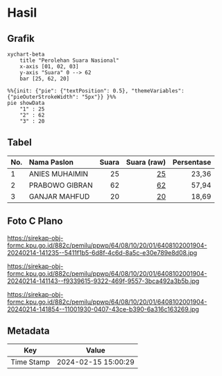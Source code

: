 # Hasil

## Grafik

```mermaid
xychart-beta
    title "Perolehan Suara Nasional"
    x-axis [01, 02, 03]
    y-axis "Suara" 0 --> 62
    bar [25, 62, 20]
```

```mermaid
%%{init: {"pie": {"textPosition": 0.5}, "themeVariables": {"pieOuterStrokeWidth": "5px"}} }%%
pie showData
    "1" : 25
    "2" : 62
    "3" : 20
```

## Tabel

| No. | Nama Paslon    | Suara | Suara (raw) | Persentase |
|:--- |:-------------- | -----:| -----------:| ----------:|
| 1   | ANIES MUHAIMIN | 25    | [25][p-1]   | 23,36      |
| 2   | PRABOWO GIBRAN | 62    | [62][p-2]   | 57,94      |
| 3   | GANJAR MAHFUD  | 20    | [20][p-3]   | 18,69      |


[p-1]: https://github.com/gigit-pemilu/pemilu-2024/blob/main/pilpres/hitung-suara/sub/64-kalimantan-timur/sub/08-kutai-timur/sub/10-kaliorang/sub/2001-kaliorang/sub/904-tps/sub/paslon-1.txt
[p-2]: https://github.com/gigit-pemilu/pemilu-2024/blob/main/pilpres/hitung-suara/sub/64-kalimantan-timur/sub/08-kutai-timur/sub/10-kaliorang/sub/2001-kaliorang/sub/904-tps/sub/paslon-2.txt
[p-3]: https://github.com/gigit-pemilu/pemilu-2024/blob/main/pilpres/hitung-suara/sub/64-kalimantan-timur/sub/08-kutai-timur/sub/10-kaliorang/sub/2001-kaliorang/sub/904-tps/sub/paslon-3.txt

## Foto C Plano

https://sirekap-obj-formc.kpu.go.id/882c/pemilu/ppwp/64/08/10/20/01/6408102001904-20240214-141235--5411f1b5-6d8f-4c6d-8a5c-e30e789e8d08.jpg

https://sirekap-obj-formc.kpu.go.id/882c/pemilu/ppwp/64/08/10/20/01/6408102001904-20240214-141143--f9339615-9322-469f-9557-3bca492a3b5b.jpg

https://sirekap-obj-formc.kpu.go.id/882c/pemilu/ppwp/64/08/10/20/01/6408102001904-20240214-141854--11001930-0407-43ce-b390-6a316c163269.jpg


## Metadata

| Key        | Value               |
| ---------- | ------------------- |
| Time Stamp | 2024-02-15 15:00:29 |



